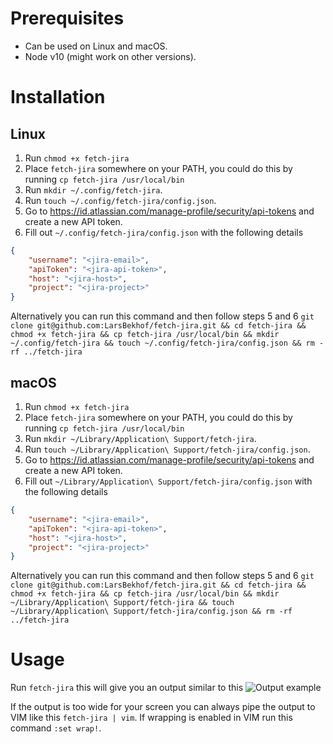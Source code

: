 # Prerequisites
- Can be used on Linux and macOS.
- Node v10 (might work on other versions).

# Installation
## Linux
1. Run `chmod +x fetch-jira`
2. Place `fetch-jira` somewhere on your PATH, you could do this by running `cp fetch-jira /usr/local/bin`
3. Run `mkdir ~/.config/fetch-jira`.
4. Run `touch ~/.config/fetch-jira/config.json`.
5. Go to https://id.atlassian.com/manage-profile/security/api-tokens and create a new API token.
6. Fill out `~/.config/fetch-jira/config.json` with the following details
```json
{
	"username": "<jira-email>",
	"apiToken": "<jira-api-token>",
	"host": "<jira-host>",
	"project": "<jira-project>"
}
```
Alternatively you can run this command and then follow steps 5 and 6 `git clone git@github.com:LarsBekhof/fetch-jira.git && cd fetch-jira && chmod +x fetch-jira && cp fetch-jira /usr/local/bin && mkdir ~/.config/fetch-jira && touch ~/.config/fetch-jira/config.json && rm -rf ../fetch-jira`

## macOS
1. Run `chmod +x fetch-jira`
2. Place `fetch-jira` somewhere on your PATH, you could do this by running `cp fetch-jira /usr/local/bin`
3. Run `mkdir ~/Library/Application\ Support/fetch-jira`.
4. Run `touch ~/Library/Application\ Support/fetch-jira/config.json`.
5. Go to https://id.atlassian.com/manage-profile/security/api-tokens and create a new API token.
6. Fill out `~/Library/Application\ Support/fetch-jira/config.json` with the following details
```json
{
	"username": "<jira-email>",
	"apiToken": "<jira-api-token>",
	"host": "<jira-host>",
	"project": "<jira-project>"
}
```
Alternatively you can run this command and then follow steps 5 and 6 `git clone git@github.com:LarsBekhof/fetch-jira.git && cd fetch-jira && chmod +x fetch-jira && cp fetch-jira /usr/local/bin && mkdir ~/Library/Application\ Support/fetch-jira && touch ~/Library/Application\ Support/fetch-jira/config.json && rm -rf ../fetch-jira`

# Usage
Run `fetch-jira` this will give you an output similar to this ![Output example](https://i.imgur.com/qsW6V4j.png)

If the output is too wide for your screen you can always pipe the output to VIM like this `fetch-jira | vim`. If wrapping is enabled in VIM run this command `:set wrap!`.
